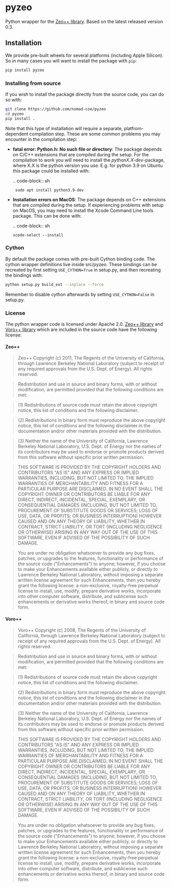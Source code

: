 # pyzeo

Python wrapper for the [Zeo++ library](http://zeoplusplus.org). Based on the latest released version 0.3.

## Installation

We provide pre-built wheels for several platforms (including Apple Silicon). So in many cases you will want to install the package with `pip`:

```sh
pip install pyzeo
```

### Installing from source

If you wish to install the package directly from the source code, you can do so with:

```sh
git clone https://github.com/nomad-coe/pyzeo
cd pyzeo
pip install .
```

Note that this type of installation will require a separate, platfrom-dependent
compilation step. These are some common problems you may encounter in the compilation step:

- **fatal error: Python.h: No such file or directory**: The package depends on
   C/C++ extensions that are compiled during the setup. For the compilation to
   work you will need to install the *pythonX.X-dev*-package, where X.X is the
   python version you use. E.g. for python 3.9 on Ubuntu this package could be
   installed with:

   .. code-block:: sh

       sudo apt install python3.9-dev

 - **Installation errors on MacOS**: The package depends on C++ extensions that
   are compiled during the setup. If experiencing problems with setup on MacOS,
   you may need to install the Xcode Command Line tools package. This can be
   done with:

   .. code-block:: sh

       xcode-select --install

### Cython

By default the package comes with pre-built Cython binding code. The cython
wrapper definitions live inside src/pyzeo. These bindings can be recreated
by first setting `USE_CYTHON=True` in setup.py, and then recreating the bindings
with:

```sh
python setup.py build_ext --inplace --force
```

Remember to disable cython afterwards by setting `USE_CYTHON=False` in setup.py.

### License

The python wrapper code is licensed under Apache 2.0. [Zeo++
library](http://zeoplusplus.org) and [Voro++
library](https://math.lbl.gov/voro++/) which are included in the source code
have the following license:

#### Zeo++

> Zeo++ Copyright (c) 2011, The Regents of the University
> of California, through Lawrence Berkeley National Laboratory (subject
> to receipt of any required approvals from the U.S. Dept. of Energy).
> All rights reserved.

> Redistribution and use in source and binary forms, with or without
> modification, are permitted provided that the following conditions are
> met:

> (1) Redistributions of source code must retain the above copyright
> notice, this list of conditions and the following disclaimer.

> (2) Redistributions in binary form must reproduce the above copyright
> notice, this list of conditions and the following disclaimer in the
> documentation and/or other materials provided with the distribution.

> (3) Neither the name of the University of California, Lawrence
> Berkeley National Laboratory, U.S. Dept. of Energy nor the names of
> its contributors may be used to endorse or promote products derived
> from this software without specific prior written permission.

> THIS SOFTWARE IS PROVIDED BY THE COPYRIGHT HOLDERS AND CONTRIBUTORS
> "AS IS" AND ANY EXPRESS OR IMPLIED WARRANTIES, INCLUDING, BUT NOT
> LIMITED TO, THE IMPLIED WARRANTIES OF MERCHANTABILITY AND FITNESS FOR
> A PARTICULAR PURPOSE ARE DISCLAIMED. IN NO EVENT SHALL THE COPYRIGHT
> OWNER OR CONTRIBUTORS BE LIABLE FOR ANY DIRECT, INDIRECT, INCIDENTAL,
> SPECIAL, EXEMPLARY, OR CONSEQUENTIAL DAMAGES (INCLUDING, BUT NOT
> LIMITED TO, PROCUREMENT OF SUBSTITUTE GOODS OR SERVICES; LOSS OF USE,
> DATA, OR PROFITS; OR BUSINESS INTERRUPTION) HOWEVER CAUSED AND ON ANY
> THEORY OF LIABILITY, WHETHER IN CONTRACT, STRICT LIABILITY, OR TORT
> (INCLUDING NEGLIGENCE OR OTHERWISE) ARISING IN ANY WAY OUT OF THE USE
> OF THIS SOFTWARE, EVEN IF ADVISED OF THE POSSIBILITY OF SUCH DAMAGE.

> You are under no obligation whatsoever to provide any bug fixes,
> patches, or upgrades to the features, functionality or performance of
> the source code ("Enhancements") to anyone; however, if you choose to
> make your Enhancements available either publicly, or directly to
> Lawrence Berkeley National Laboratory, without imposing a separate
> written license agreement for such Enhancements, then you hereby grant
> the following license: a  non-exclusive, royalty-free perpetual
> license to install, use, modify, prepare derivative works, incorporate
> into other computer software, distribute, and sublicense such
> enhancements or derivative works thereof, in binary and source code
> form.

#### Voro++

> Voro++ Copyright (c) 2008, The Regents of the University of California, through
> Lawrence Berkeley National Laboratory (subject to receipt of any required
> approvals from the U.S. Dept. of Energy). All rights reserved.

> Redistribution and use in source and binary forms, with or without
> modification, are permitted provided that the following conditions are met: 

> (1) Redistributions of source code must retain the above copyright notice, this
> list of conditions and the following disclaimer. 

> (2) Redistributions in binary form must reproduce the above copyright notice,
> this list of conditions and the following disclaimer in the documentation
> and/or other materials provided with the distribution. 

> (3) Neither the name of the University of California, Lawrence Berkeley
> National Laboratory, U.S. Dept. of Energy nor the names of its contributors may
> be used to endorse or promote products derived from this software without
> specific prior written permission. 

> THIS SOFTWARE IS PROVIDED BY THE COPYRIGHT HOLDERS AND CONTRIBUTORS "AS IS" AND
> ANY EXPRESS OR IMPLIED WARRANTIES, INCLUDING, BUT NOT LIMITED TO, THE IMPLIED
> WARRANTIES OF MERCHANTABILITY AND FITNESS FOR A PARTICULAR PURPOSE ARE
> DISCLAIMED. IN NO EVENT SHALL THE COPYRIGHT OWNER OR CONTRIBUTORS BE LIABLE FOR
> ANY DIRECT, INDIRECT, INCIDENTAL, SPECIAL, EXEMPLARY, OR CONSEQUENTIAL DAMAGES
> (INCLUDING, BUT NOT LIMITED TO, PROCUREMENT OF SUBSTITUTE GOODS OR SERVICES;
> LOSS OF USE, DATA, OR PROFITS; OR BUSINESS INTERRUPTION) HOWEVER CAUSED AND ON
> ANY THEORY OF LIABILITY, WHETHER IN CONTRACT, STRICT LIABILITY, OR TORT
> (INCLUDING NEGLIGENCE OR OTHERWISE) ARISING IN ANY WAY OUT OF THE USE OF THIS
> SOFTWARE, EVEN IF ADVISED OF THE POSSIBILITY OF SUCH DAMAGE. 

> You are under no obligation whatsoever to provide any bug fixes, patches, or
> upgrades to the features, functionality or performance of the source code
> ("Enhancements") to anyone; however, if you choose to make your Enhancements
> available either publicly, or directly to Lawrence Berkeley National
> Laboratory, without imposing a separate written license agreement for such
> Enhancements, then you hereby grant the following license: a  non-exclusive,
> royalty-free perpetual license to install, use, modify, prepare derivative
> works, incorporate into other computer software, distribute, and sublicense
> such enhancements or derivative works thereof, in binary and source code form.
